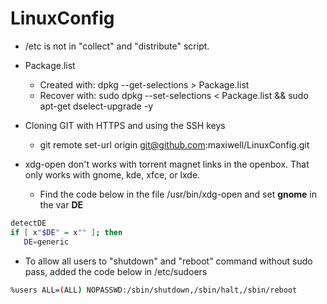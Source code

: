 LinuxConfig
===========


* /etc is not in "collect" and "distribute" script.

* Package.list
    - Created with: dpkg --get-selections > Package.list
    - Recover with: sudo  dpkg --set-selections < Package.list && sudo apt-get dselect-upgrade -y


* Cloning GIT with HTTPS and using the SSH keys
    - git remote set-url origin git@github.com:maxiwell/LinuxConfig.git

* xdg-open don't works with torrent magnet links in the openbox. That only works with gnome, kde, xfce, or lxde.
    - Find the code below in the file /usr/bin/xdg-open and set **gnome**  in the var **DE** 

```bash    
detectDE
if [ x"$DE" = x"" ]; then
   DE=generic
```

* To allow all users to "shutdown" and "reboot" command without sudo pass, added the code below in /etc/sudoers

```bash
%users ALL=(ALL) NOPASSWD:/sbin/shutdown,/sbin/halt,/sbin/reboot
```


